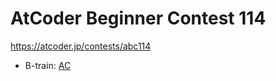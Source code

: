 # AtCoder Beginner Contest 114

https://atcoder.jp/contests/abc114

- B-train: [AC](https://atcoder.jp/contests/abc114/submissions/35807247)
